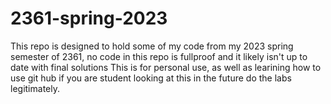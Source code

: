 # 2361-spring-2023

This repo is designed to hold some of my code from my 2023 spring semester of 2361,
no code in this repo is fullproof and it likely isn't up to date with final solutions
This is for personal use, as well as learining how to use git hub
 if you are  student looking at this in the future do the labs legitimately.